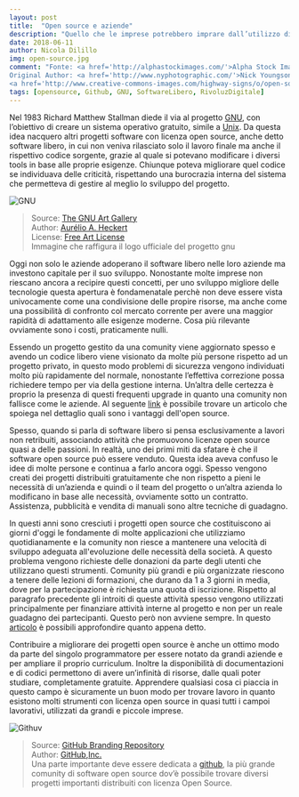 ```yaml
---
layout: post
title:  "Open source e aziende"
description: "Quello che le imprese potrebbero imprare dall’utilizzo di strumenti con licenza open source."
date: 2018-06-11
author: Nicola Dilillo
img: open-source.jpg
comment: "Fonte: <a href='http://alphastockimages.com/'>Alpha Stock Images</a><br>
Original Author: <a href='http://www.nyphotographic.com/'>Nick Youngson</a><br>
<a href='http://www.creative-commons-images.com/highway-signs/o/open-source.html'>Immagine Originale</a>"
tags: [opensource, Github, GNU, SoftwareLibero, RivoluzDigitale]
---
```


Nel 1983 Richard Matthew Stallman diede il via al progetto [GNU](https://it.wikipedia.org/wiki/GNU), con l’obiettivo di creare un sistema operativo gratuito, simile a [Unix](https://it.wikipedia.org/wiki/Unix/). Da questa idea nacquero altri progetti software con licenza open source, anche detto software libero, in cui non veniva rilasciato solo il lavoro finale ma anche il rispettivo codice sorgente, grazie al quale si potevano modificare i diversi tools in base alle proprie esigenze. Chiunque poteva migliorare quel codice se individuava delle criticità, rispettando una burocrazia interna del sistema che permetteva di gestire al meglio lo sviluppo del progetto.

![GNU]({{site.baseurl}}/assets/images/The_GNU_logo.png)
>Source: [The GNU Art Gallery](http://www.gnu.org/graphics/heckert_gnu.html)<br>
>Author: [Aurélio A. Heckert](http://aurium.cjb.net/)<br>
>License: [Free Art License](http://artlibre.org/licence.php/lalgb.html)<br>
>Immagine che raffigura il logo ufficiale del progetto gnu

Oggi non solo le aziende adoperano il software libero nelle loro aziende ma investono capitale per il suo sviluppo.
Nonostante molte imprese non riescano ancora a recipire questi concetti, per uno sviluppo migliore delle tecnologie questa apertura è fondamenatale perchè non deve essere vista univocamente come una condivisione delle propire risorse, ma anche come una possibilità di confronto col mercato corrente per avere una maggior rapidità di adattamento alle esigenze moderne. Cosa più rilevante ovviamente sono i costi, praticamente nulli.

Essendo un progetto gestito da una comunity viene aggiornato spesso e avendo un codice libero viene visionato da molte più persone rispetto ad un progetto privato, in questo modo problemi di sicurezza vengono individuati molto più rapidamente del normale, nonostante l’effettiva correzione possa richiedere tempo per via della gestione interna.
Un’altra delle certezza è proprio la presenza di questi frequenti upgrade in quanto una comunity non fallisce come le aziende.
Al seguente [link](https://www.itempd.it/vantaggi-open-source/) è possibile trovare un articolo che spoiega nel dettaglio quali sono i vantaggi dell'open source.

Spesso, quando si parla di software libero si pensa esclusivamente a lavori non retribuiti, associando attività che promuovono licenze open source quasi a delle passioni.
In realtà, uno dei primi miti da sfatare è che il software open source può essere  venduto. Questa idea aveva confuso le idee di molte persone e continua a farlo ancora oggi.
Spesso vengono creati dei progetti distribuiti gratuitamente che non rispetto a pieni le necessità di un’azienda e quindi o il team del progetto o un’altra azienda lo modificano in base alle necessità, ovviamente sotto un contratto.
Assistenza, pubblicità e vendita di manuali sono altre tecniche di guadagno.

In questi anni sono cresciuti i progetti open source che costituiscono ai giorni d'oggi le fondamente di molte applicazioni che utilizziamo quotidianamente e la comunity non riesce a mantenere una velocità di sviluppo adeguata all'evoluzione delle necessità della società. A questo problema vengono richieste delle donazioni da parte degli utenti che utilizzano questi strumenti. Comunity più grandi e più organizzate riescono a tenere delle lezioni di formazioni, che durano da 1 a 3 giorni in media, dove per la partecipazione è richiesta una quota di iscrizione.
Rispetto al paragrafo precedente gli introiti di queste attività spesso vengono utilizzati principalmente per finanziare attività interne al progetto e non per un reale guadagno dei partecipanti. Questo però non avviene sempre.
In questo [articolo](https://www.google.it/amp/s/matteoenna.it/guadagnare-con-il-software-libero/amp/) è possibili approfondire quanto appena detto.

Contribuire a migliorare dei progetti open source è anche  un ottimo modo da parte del singolo programmatore per essere notato da grandi aziende e per ampliare il proprio curriculum. Inoltre la disponibilità di documentazioni e di codici permettono di avere un’infinità di risorse, dalle quali poter studiare, completamente gratuite.
Apprendere qualsiasi cosa ci piaccia in questo campo è sicuramente un buon modo per trovare lavoro in quanto esistono molti strumenti con licenza open source in quasi tutti i campoi lavorativi, utilizzati da grandi e piccole imprese.

![Githuv]({{site.baseurl}}/assets/images/GitHub.svg)
> Source: [GitHub Branding Repository](http://github.com/mojombo/github-media/blob/master/logos/github_logo_social_coding_outlined.ai)<br>
>Author: [GitHub,Inc.](https://github.com/)<br>
> Una parte importante deve essere dedicata a  [github](https://github.com/open-source), la più grande comunity di software open source dov’è possibile trovare diversi progetti importanti distribuiti con licenza Open Source.
